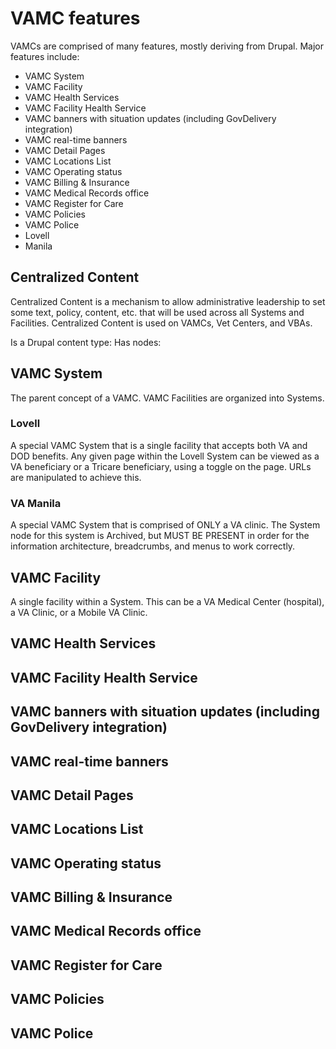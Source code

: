 # VAMC features

VAMCs are comprised of many features, mostly deriving from Drupal. Major features include: 
* VAMC System
* VAMC Facility
* VAMC Health Services
* VAMC Facility Health Service
* VAMC banners with situation updates (including GovDelivery integration)
* VAMC real-time banners
* VAMC Detail Pages
* VAMC Locations List
* VAMC Operating status
* VAMC Billing & Insurance
* VAMC Medical Records office
* VAMC Register for Care
* VAMC Policies
* VAMC Police
* Lovell
* Manila


## Centralized Content
Centralized Content is a mechanism to allow administrative leadership to set some text, policy, content, etc. that will be used across all Systems and Facilities. Centralized Content is used on VAMCs, Vet Centers, and VBAs. 

Is a Drupal content type: 
Has nodes: 

## VAMC System
The parent concept of a VAMC. VAMC Facilities are organized into Systems. 

### Lovell
A special VAMC System that is a single facility that accepts both VA and DOD benefits. Any given page within the Lovell System can be viewed as a VA beneficiary or a Tricare beneficiary, using a toggle on the page. URLs are manipulated to achieve this. 

### VA Manila
A special VAMC System that is comprised of ONLY a VA clinic. The System node for this system is Archived, but MUST BE PRESENT in order for the information architecture, breadcrumbs, and menus to work correctly. 

## VAMC Facility
A single facility within a System. This can be a VA Medical Center (hospital), a VA Clinic, or a Mobile VA Clinic. 

## VAMC Health Services


## VAMC Facility Health Service


## VAMC banners with situation updates (including GovDelivery integration)


## VAMC real-time banners


## VAMC Detail Pages


## VAMC Locations List


## VAMC Operating status


## VAMC Billing & Insurance


## VAMC Medical Records office


## VAMC Register for Care


## VAMC Policies


## VAMC Police



